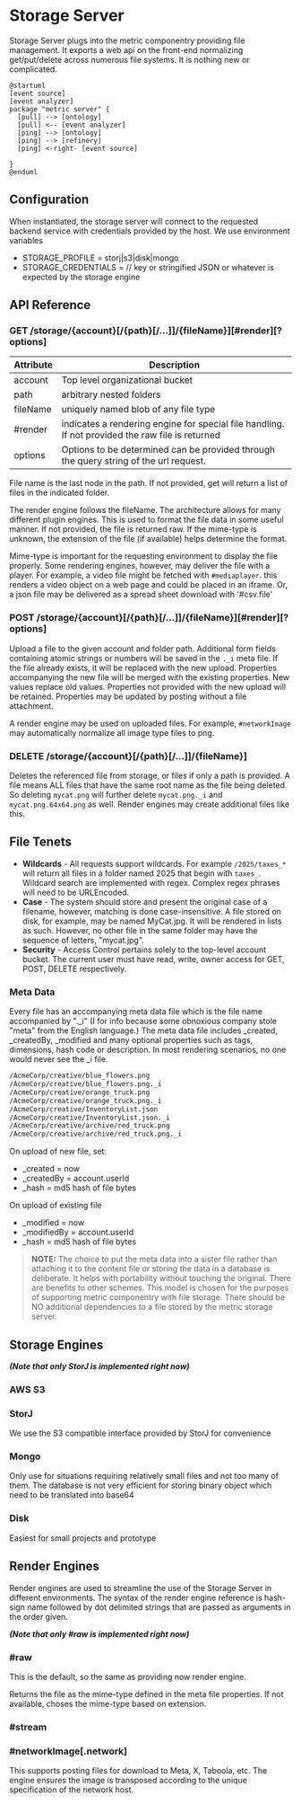 # Storage Server

Storage Server plugs into the metric componentry providing file management. It exports a web api on the front-end
normalizing get/put/delete across numerous file systems. It is nothing new or complicated.

~~~~plantuml
@startuml
[event source]
[event analyzer]
package "metric server" {
  [pull] --> [ontology]
  [pull] <-- [event analyzer]
  [ping] --> [ontology]
  [ping] --> [refinery]
  [ping] <-right- [event source]

}
@enduml
~~~~

## Configuration
When instantiated, the storage server will connect to the requested backend service with credentials provided by
the host. We use environment variables

* STORAGE_PROFILE = storj|s3|disk|mongo
* STORAGE_CREDENTIALS = // key or stringified JSON or whatever is expected by the storage engine

## API Reference

### GET /storage/{account}[/{path}[/...]]/{fileName}][#render][?options]

| Attribute | Description                                                                                    |
|-----------|------------------------------------------------------------------------------------------------|
| account   | Top level organizational bucket                                                                |
| path      | arbitrary nested folders                                                                       |
| fileName | uniquely named blob of any file type                                                            |
| #render | indicates a rendering engine for special file handling. If not provided the raw file is returned |
| options | Options to be determined can be provided through the query string of the url request.            |

File name is the last node in the path. If not provided, get will return a list of files in the indicated folder.

The render engine follows the fileName. The architecture allows for many different plugin engines. This is used
to format the file data in some useful manner. If not provided, the file is returned raw. If the mime-type is
unknown, the extension of the file (if available) helps determine the format.

Mime-type is important for the requesting environment to display the file properly. Some rendering engines,
however, may deliver the file with a player. For example, a video file might be fetched with `#mediaplayer`.
this renders a video object on a web page and could be placed in an iframe. Or, a json file may be delivered
as a spread sheet download with '#csv.file'

### POST /storage/{account}[/{path}[/...]]/{fileName}][#render][?options]

Upload a file to the given account and folder path. Additional form fields containing atomic strings or numbers
will be saved in the `._i` meta file. If the file already exists, it will be replaced with the new upload. Properties
accompanying the new file will be merged with the existing properties. New values replace old values. Properties
not provided with the new upload will be retained. Properties may be updated by posting without a file attachment.

A render engine may be used on uploaded files. For example, `#networkImage` may automatically normalize all
image type files to png.

### DELETE /storage/{account}[/{path}[/...]]/{fileName}]

Deletes the referenced file from storage, or files if only a path is provided. A file means ALL files that have the
same root name as the file being deleted. So deleting `mycat.png` will further delete `mycat.png._i` and
`mycat.png.64x64.png` as well. Render engines may create additional files like this.

## File Tenets

* **Wildcards** - All requests support wildcards. For example `/2025/taxes_*` will return all files in a folder named 2025
that begin with `taxes_`. Wildcard search are implemented with regex. Complex regex phrases will need to be
URLEncoded.
* **Case** - The system should store and present the original case of a filename, however, matching is done case-insensitive.
A file stored on disk, for example, may be named MyCat.jpg. It will be rendered in lists as such. However, no other file
in the same folder may have the sequence of letters, "mycat.jpg".
* **Security** - Access Control pertains solely to the top-level account bucket. The current user must have read,
write, owner access for GET, POST, DELETE respectively.

### Meta Data
Every file has an accompanying meta data file which is the file name accompanied by "._i" (I for info
because some obnoxious company stole "meta" from the English language.) The
meta data file includes _created, _createdBy, _modified and many optional properties such as tags, dimensions, hash
code or description. In most rendering scenarios, no one would never see the _i file. 

```bash
/AcmeCorp/creative/blue_flowers.png
/AcmeCorp/creative/blue_flowers.png._i
/AcmeCorp/creative/orange_truck.png
/AcmeCorp/creative/orange_truck.png._i
/AcmeCorp/creative/InventoryList.json
/AcmeCorp/creative/InventoryList.json._i
/AcmeCorp/creative/archive/red_truck.png
/AcmeCorp/creative/archive/red_truck.png._i
```
On upload of new file, set:
* _created = now
* _createdBy = account.userId
* _hash = md5 hash of file bytes

On upload of existing file
* _modified = now
* _modifiedBy = account.userId
* _hash = md5 hash of file bytes

>**NOTE:** The choice to put the meta data into a sister file rather than attaching it to the content file or storing the
> data in a database is deliberate. It helps with portability without touching the original. There are benefits to other
> schemes. This model is chosen for the purposes of supporting metric componentry with file storage. There should be NO
> additional dependencies to a file stored by the metric storage server.

## Storage Engines

___(Note that only StorJ is implemented right now)___

### AWS S3

### StorJ

We use the S3 compatible interface provided by StorJ for convenience

### Mongo

Only use for situations requiring relatively small files and not too many of them. The database
is not very efficient for storing binary object which need to be translated into base64

### Disk

Easiest for small projects and prototype

## Render Engines

Render engines are used to streamline the use of the Storage Server in different environments. The syntax
of the render engine reference is hash-sign name followed by dot delimited strings that are passed as arguments
in the order given. 

___(Note that only #raw is implemented right now)___

### \#raw
This is the default, so the same as providing now render engine.

Returns the file as the mime-type defined in the meta file properties. If not available, choses the mime-type based
on extension.

### \#stream

### \#networkImage[.network]

This supports posting files for download to Meta, X, Taboola, etc. The engine ensures the image is transposed
according to the unique specification of the network host.

